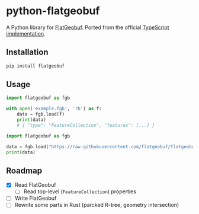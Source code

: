 # python-flatgeobuf

A Python library for [FlatGeobuf](https://flatgeobuf.org/).
Ported from the official [TypeScript implementation](https://github.com/flatgeobuf/flatgeobuf/tree/master/src/ts).

## Installation

```bash
pip install flatgeobuf
```

## Usage

```python
import flatgeobuf as fgb

with open('example.fgb', 'rb') as f:
    data = fgb.load(f)
    print(data)
    # { "type": "FeatureCollection", "features": [...] }
```

```python
import flatgeobuf as fgb

data = fgb.load("https://raw.githubusercontent.com/flatgeobuf/flatgeobuf/master/test/data/countries.fgb")
print(data)
```

## Roadmap

- [x] Read FlatGeobuf
  - [ ] Read top-level (`FeatureCollection`) properties
- [ ] Write FlatGeobuf
- [ ] Rewrite some parts in Rust (parcked R-tree, geometry intersection)
